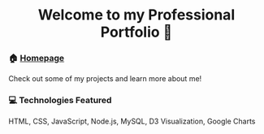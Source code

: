 <h1 align="center">Welcome to my Professional Portfolio 👋</h1>

<!-- ### 🏠 [Homepage](https://taydougherty.github.io/Professional-Portfolio/#home)

Check out some of my projects and learn more about me! -->

### :house: [Homepage](https://taydougherty.github.io/Professional-Portfolio/#home)

Check out some of my projects and learn more about me!

### :computer: Technologies Featured

HTML, CSS, JavaScript, Node.js, MySQL, D3 Visualization, Google Charts
